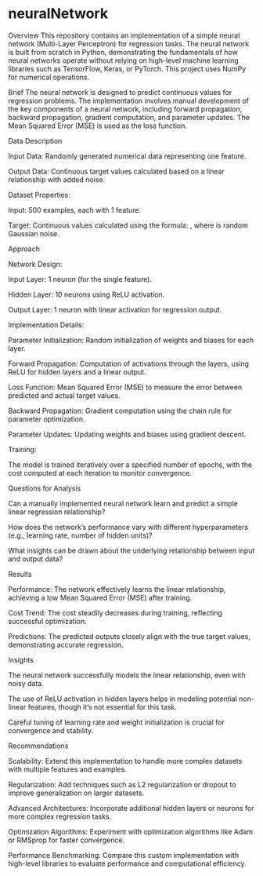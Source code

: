 # neuralNetwork
Overview
This repository contains an implementation of a simple neural network (Multi-Layer Perceptron) for regression tasks. The neural network is built from scratch in Python, demonstrating the fundamentals of how neural networks operate without relying on high-level machine learning libraries such as TensorFlow, Keras, or PyTorch. This project uses NumPy for numerical operations.

Brief
The neural network is designed to predict continuous values for regression problems. The implementation involves manual development of the key components of a neural network, including forward propagation, backward propagation, gradient computation, and parameter updates. The Mean Squared Error (MSE) is used as the loss function.

Data Description

Input Data: Randomly generated numerical data representing one feature.

Output Data: Continuous target values calculated based on a linear relationship with added noise.

Dataset Properties:

Input: 500 examples, each with 1 feature.

Target: Continuous values calculated using the formula: , where  is random Gaussian noise.

Approach

Network Design:

Input Layer: 1 neuron (for the single feature).

Hidden Layer: 10 neurons using ReLU activation.

Output Layer: 1 neuron with linear activation for regression output.

Implementation Details:

Parameter Initialization: Random initialization of weights and biases for each layer.

Forward Propagation: Computation of activations through the layers, using ReLU for hidden layers and a linear output.

Loss Function: Mean Squared Error (MSE) to measure the error between predicted and actual target values.

Backward Propagation: Gradient computation using the chain rule for parameter optimization.

Parameter Updates: Updating weights and biases using gradient descent.

Training:

The model is trained iteratively over a specified number of epochs, with the cost computed at each iteration to monitor convergence.

Questions for Analysis

Can a manually implemented neural network learn and predict a simple linear regression relationship?

How does the network’s performance vary with different hyperparameters (e.g., learning rate, number of hidden units)?

What insights can be drawn about the underlying relationship between input and output data?

Results

Performance: The network effectively learns the linear relationship, achieving a low Mean Squared Error (MSE) after training.

Cost Trend: The cost steadily decreases during training, reflecting successful optimization.

Predictions: The predicted outputs closely align with the true target values, demonstrating accurate regression.

Insights

The neural network successfully models the linear relationship, even with noisy data.

The use of ReLU activation in hidden layers helps in modeling potential non-linear features, though it’s not essential for this task.

Careful tuning of learning rate and weight initialization is crucial for convergence and stability.

Recommendations

Scalability: Extend this implementation to handle more complex datasets with multiple features and examples.

Regularization: Add techniques such as L2 regularization or dropout to improve generalization on larger datasets.

Advanced Architectures: Incorporate additional hidden layers or neurons for more complex regression tasks.

Optimization Algorithms: Experiment with optimization algorithms like Adam or RMSprop for faster convergence.

Performance Benchmarking: Compare this custom implementation with high-level libraries to evaluate performance and computational efficiency.
